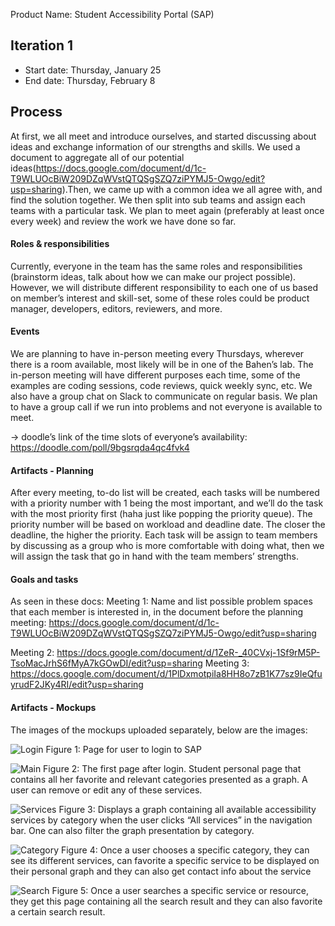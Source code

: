 Product Name: Student Accessibility Portal (SAP)

## Iteration 1
 * Start date: Thursday, January 25
 * End date: Thursday, February 8

## Process
At first, we all meet and introduce ourselves, and started discussing about ideas and exchange information of our strengths and skills. We used a document to aggregate all of our potential ideas(https://docs.google.com/document/d/1c-T9WLUOcBiW209DZqWVstQTQSgSZQ7ziPYMJ5-Owgo/edit?usp=sharing).Then, we came up with a common idea we all agree with, and find the solution together. We then split into sub teams and assign each teams with a particular task. We plan to meet again (preferably at least once every week) and review the work we have done so far.

#### Roles & responsibilities
Currently, everyone in the team has the same roles and responsibilities (brainstorm ideas, talk about how we can make our project possible). However, we will distribute different responsibility to each one of us based on member’s interest and skill-set, some of these roles could be product manager, developers, editors, reviewers, and more.

#### Events
We are planning to have in-person meeting every Thursdays, wherever there is a room available, most likely will be in one of the Bahen’s lab. The in-person meeting will have different purposes each time, some of the examples are coding sessions, code reviews, quick weekly sync, etc. We also have a group chat on Slack to communicate on regular basis. We plan to have a group call if we run into problems and not everyone is available to meet.

-> doodle’s link of the time slots of everyone’s availability: https://doodle.com/poll/9bgsrqda4qc4fvk4

#### Artifacts - Planning
After every meeting, to-do list will be created, each tasks will be numbered with a priority number with 1 being the most important, and we’ll do the task with the most priority first (haha just like popping the priority queue). The priority number will be based on workload and deadline date. The closer the deadline, the higher the priority. Each task will be assign to team members by discussing as a group who is more comfortable with doing what, then we will assign the task that go in hand with the team members’ strengths.

#### Goals and tasks
As seen in these docs:
Meeting 1:
Name and list possible problem spaces that each member is interested in, in the document before the planning meeting: https://docs.google.com/document/d/1c-T9WLUOcBiW209DZqWVstQTQSgSZQ7ziPYMJ5-Owgo/edit?usp=sharing

Meeting 2:
https://docs.google.com/document/d/1ZeR-_40CVxj-1Sf9rM5P-TsoMacJrhS6fMyA7kGOwDI/edit?usp=sharing
Meeting 3:
https://docs.google.com/document/d/1PlDxmotpiIa8HH8o7zB1K77sz9IeQfuyrudF2JKy4RI/edit?usp=sharing

#### Artifacts  - Mockups

The images of the mockups uploaded separately, below are the images:

![Login](../mockups/login-rotate.jpg)
Figure 1: Page for user to login to SAP

![Main](../mockups/main-rotate.jpg)
Figure 2: The first page after login. Student personal page that contains all her favorite and relevant categories presented as a graph. A user can remove or edit any of these services.

![Services](../mockups/services-rotate.jpg)
Figure 3: Displays a graph containing all available accessibility services by category when the user clicks “All services” in the navigation bar. One can also filter the graph presentation by category.

![Category](../mockups/category-rotate.jpg)
Figure 4: Once a user chooses a specific category, they can see its different services, can favorite a specific service to be displayed on their personal graph and they can also get contact info about the service

![Search](../mockups/search-rotate.jpg)
Figure 5: Once a user searches a specific service or resource, they get this page containing all the search result and they can also favorite a certain search result.
